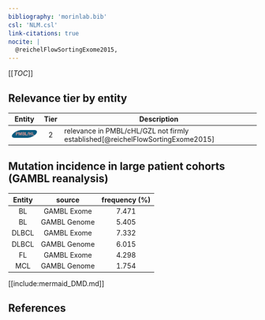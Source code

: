 ```yaml
---
bibliography: 'morinlab.bib'
csl: 'NLM.csl'
link-citations: true
nocite: |
  @reichelFlowSortingExome2015, 
---
```


[[_TOC_]]




## Relevance tier by entity

|Entity|Tier|Description|
|:------:|:----:|--------------------------------------|
|![PMBL](images/icons/PMBL_tier2.png)|2|relevance in PMBL/cHL/GZL not firmly established[@reichelFlowSortingExome2015]|


## Mutation incidence in large patient cohorts (GAMBL reanalysis)

|Entity|source |frequency (%)|
|:------:|:----:|:----:|
|BL|GAMBL Exome |7.471 |
|BL|GAMBL Genome |5.405 |
|DLBCL|GAMBL Exome |7.332 |
|DLBCL|GAMBL Genome |6.015 |
|FL|GAMBL Exome |4.298 |
|MCL|GAMBL Genome |1.754 |


[[include:mermaid_DMD.md]]

## References


